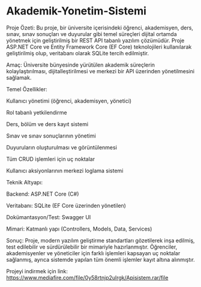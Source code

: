 # Akademik-Yonetim-Sistemi
Proje Özeti:
Bu proje, bir üniversite içerisindeki öğrenci, akademisyen, ders, sınav, sınav sonuçları ve duyurular gibi temel süreçleri dijital ortamda yönetmek için geliştirilmiş bir REST API tabanlı yazılım çözümüdür. Proje ASP.NET Core ve Entity Framework Core (EF Core) teknolojileri kullanılarak geliştirilmiş olup, veritabanı olarak SQLite tercih edilmiştir.

Amaç:
Üniversite bünyesinde yürütülen akademik süreçlerin kolaylaştırılması, dijitalleştirilmesi ve merkezi bir API üzerinden yönetilmesini sağlamak.

Temel Özellikler:

Kullanıcı yönetimi (öğrenci, akademisyen, yönetici)

Rol tabanlı yetkilendirme

Ders, bölüm ve ders kayıt sistemi

Sınav ve sınav sonuçlarının yönetimi

Duyuruların oluşturulması ve görüntülenmesi

Tüm CRUD işlemleri için uç noktalar

Kullanıcı aksiyonlarının merkezi loglama sistemi

Teknik Altyapı:

Backend: ASP.NET Core (C#)

Veritabanı: SQLite (EF Core üzerinden yönetilen)

Dokümantasyon/Test: Swagger UI

Mimari: Katmanlı yapı (Controllers, Models, Data, Services)

Sonuç:
Proje, modern yazılım geliştirme standartları gözetilerek inşa edilmiş, test edilebilir ve sürdürülebilir bir mimariyle hazırlanmıştır. Öğrenciler, akademisyenler ve yöneticiler için farklı işlemleri kapsayan uç noktalar sağlanmış, ayrıca sistemde yapılan tüm önemli işlemler kayıt altına alınmıştır.


Projeyi indirmek için link:
https://www.mediafire.com/file/0y58rtnjp2ulrgk/Apisistem.rar/file
